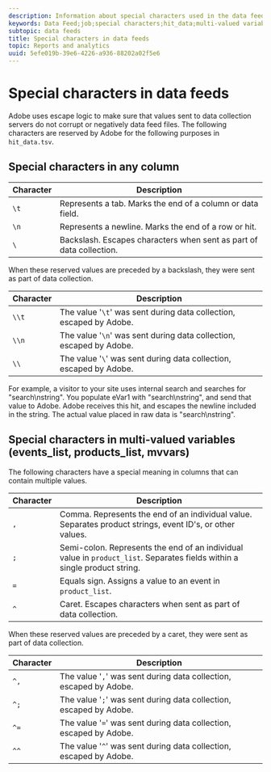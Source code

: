 ```yaml
---
description: Information about special characters used in the data feed.
keywords: Data Feed;job;special characters;hit_data;multi-valued variables;events_list;products_list;mvvars
subtopic: data feeds
title: Special characters in data feeds
topic: Reports and analytics
uuid: 5efe019b-39e6-4226-a936-88202a02f5e6
---
```


# Special characters in data feeds

Adobe uses escape logic to make sure that values sent to data collection servers do not corrupt or negatively data feed files. The following characters are reserved by Adobe for the following purposes in `hit_data.tsv`.

## Special characters in any column

| Character | Description |
|--- |--- |
| `\t` | Represents a tab. Marks the end of a column or data field. |
| `\n` | Represents a newline. Marks the end of a row or hit. |
| `\` | Backslash. Escapes characters when sent as part of data collection. |

When these reserved values are preceded by a backslash, they were sent as part of data collection.

| Character | Description |
|--- |--- |
| `\\t` | The value '`\t`' was sent during data collection, escaped by Adobe. |
| `\\n` | The value '`\n`' was sent during data collection, escaped by Adobe. |
| `\\` | The value '`\`' was sent during data collection, escaped by Adobe. |

For example, a visitor to your site uses internal search and searches for "search\nstring". You populate eVar1 with "search\nstring", and send that value to Adobe. Adobe receives this hit, and escapes the newline included in the string. The actual value placed in raw data is "search\\nstring".

## Special characters in multi-valued variables (events_list, products_list, mvvars)

The following characters have a special meaning in columns that can contain multiple values.

| Character | Description |
|--- |--- |
| `,` | Comma. Represents the end of an individual value. Separates product strings, event ID's, or other values. |
| `;` | Semi-colon. Represents the end of an individual value in `product_list`. Separates fields within a single product string. |
| `=` | Equals sign. Assigns a value to an event in `product_list`. |
| `^` | Caret. Escapes characters when sent as part of data collection. |

When these reserved values are preceded by a caret, they were sent as part of data collection.

| Character | Description |
|--- |--- |
| `^,` | The value '`,`' was sent during data collection, escaped by Adobe. |
| `^;` | The value '`;`' was sent during data collection, escaped by Adobe. |
| `^=` | The value '`=`' was sent during data collection, escaped by Adobe. |
| `^^` | The value '`^`' was sent during data collection, escaped by Adobe. |
